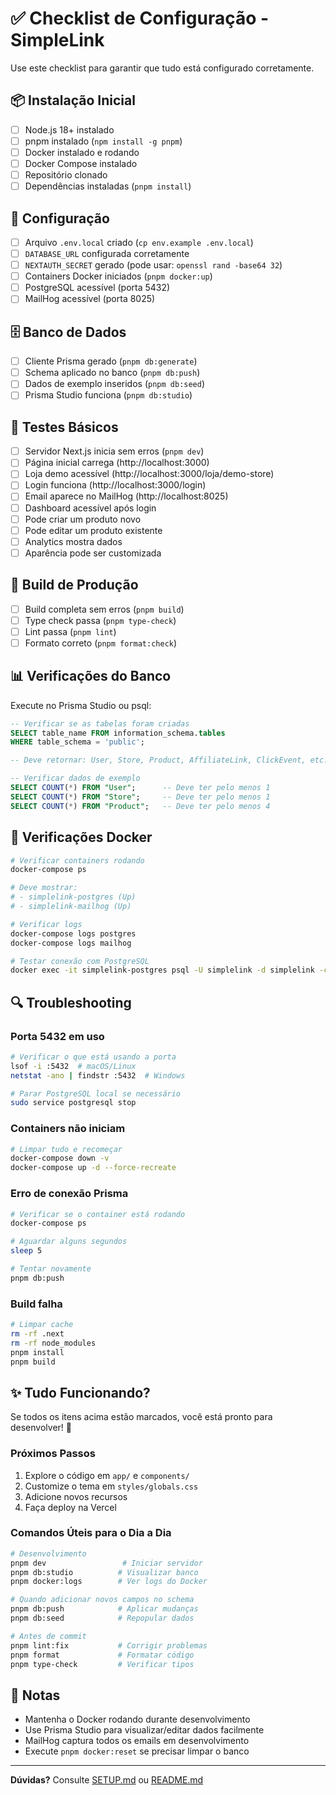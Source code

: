 # ✅ Checklist de Configuração - SimpleLink

Use este checklist para garantir que tudo está configurado corretamente.

## 📦 Instalação Inicial

- [ ] Node.js 18+ instalado
- [ ] pnpm instalado (`npm install -g pnpm`)
- [ ] Docker instalado e rodando
- [ ] Docker Compose instalado
- [ ] Repositório clonado
- [ ] Dependências instaladas (`pnpm install`)

## 🔧 Configuração

- [ ] Arquivo `.env.local` criado (`cp env.example .env.local`)
- [ ] `DATABASE_URL` configurada corretamente
- [ ] `NEXTAUTH_SECRET` gerado (pode usar: `openssl rand -base64 32`)
- [ ] Containers Docker iniciados (`pnpm docker:up`)
- [ ] PostgreSQL acessível (porta 5432)
- [ ] MailHog acessível (porta 8025)

## 🗄️ Banco de Dados

- [ ] Cliente Prisma gerado (`pnpm db:generate`)
- [ ] Schema aplicado no banco (`pnpm db:push`)
- [ ] Dados de exemplo inseridos (`pnpm db:seed`)
- [ ] Prisma Studio funciona (`pnpm db:studio`)

## 🧪 Testes Básicos

- [ ] Servidor Next.js inicia sem erros (`pnpm dev`)
- [ ] Página inicial carrega (http://localhost:3000)
- [ ] Loja demo acessível (http://localhost:3000/loja/demo-store)
- [ ] Login funciona (http://localhost:3000/login)
- [ ] Email aparece no MailHog (http://localhost:8025)
- [ ] Dashboard acessível após login
- [ ] Pode criar um produto novo
- [ ] Pode editar um produto existente
- [ ] Analytics mostra dados
- [ ] Aparência pode ser customizada

## 🚀 Build de Produção

- [ ] Build completa sem erros (`pnpm build`)
- [ ] Type check passa (`pnpm type-check`)
- [ ] Lint passa (`pnpm lint`)
- [ ] Formato correto (`pnpm format:check`)

## 📊 Verificações do Banco

Execute no Prisma Studio ou psql:

```sql
-- Verificar se as tabelas foram criadas
SELECT table_name FROM information_schema.tables
WHERE table_schema = 'public';

-- Deve retornar: User, Store, Product, AffiliateLink, ClickEvent, etc.

-- Verificar dados de exemplo
SELECT COUNT(*) FROM "User";      -- Deve ter pelo menos 1
SELECT COUNT(*) FROM "Store";     -- Deve ter pelo menos 1
SELECT COUNT(*) FROM "Product";   -- Deve ter pelo menos 4
```

## 🐳 Verificações Docker

```bash
# Verificar containers rodando
docker-compose ps

# Deve mostrar:
# - simplelink-postgres (Up)
# - simplelink-mailhog (Up)

# Verificar logs
docker-compose logs postgres
docker-compose logs mailhog

# Testar conexão com PostgreSQL
docker exec -it simplelink-postgres psql -U simplelink -d simplelink -c "SELECT version();"
```

## 🔍 Troubleshooting

### Porta 5432 em uso

```bash
# Verificar o que está usando a porta
lsof -i :5432  # macOS/Linux
netstat -ano | findstr :5432  # Windows

# Parar PostgreSQL local se necessário
sudo service postgresql stop
```

### Containers não iniciam

```bash
# Limpar tudo e recomeçar
docker-compose down -v
docker-compose up -d --force-recreate
```

### Erro de conexão Prisma

```bash
# Verificar se o container está rodando
docker-compose ps

# Aguardar alguns segundos
sleep 5

# Tentar novamente
pnpm db:push
```

### Build falha

```bash
# Limpar cache
rm -rf .next
rm -rf node_modules
pnpm install
pnpm build
```

## ✨ Tudo Funcionando?

Se todos os itens acima estão marcados, você está pronto para desenvolver! 🎉

### Próximos Passos

1. Explore o código em `app/` e `components/`
2. Customize o tema em `styles/globals.css`
3. Adicione novos recursos
4. Faça deploy na Vercel

### Comandos Úteis para o Dia a Dia

```bash
# Desenvolvimento
pnpm dev                 # Iniciar servidor
pnpm db:studio          # Visualizar banco
pnpm docker:logs        # Ver logs do Docker

# Quando adicionar novos campos no schema
pnpm db:push            # Aplicar mudanças
pnpm db:seed            # Repopular dados

# Antes de commit
pnpm lint:fix           # Corrigir problemas
pnpm format             # Formatar código
pnpm type-check         # Verificar tipos
```

## 📝 Notas

- Mantenha o Docker rodando durante desenvolvimento
- Use Prisma Studio para visualizar/editar dados facilmente
- MailHog captura todos os emails em desenvolvimento
- Execute `pnpm docker:reset` se precisar limpar o banco

---

**Dúvidas?** Consulte [SETUP.md](../../SETUP.md) ou [README.md](../../README.md)
